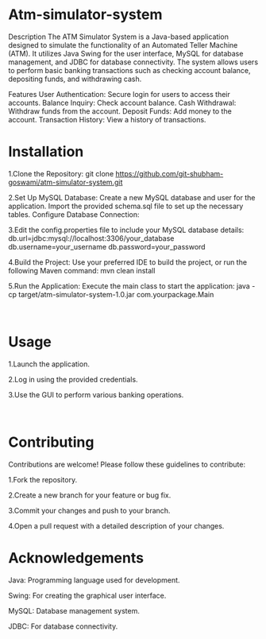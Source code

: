 # Atm-simulator-system

Description
The ATM Simulator System is a Java-based application designed to simulate the functionality of an Automated Teller Machine (ATM). It utilizes Java Swing for the user interface, MySQL for database management, and JDBC for database connectivity. The system allows users to perform basic banking transactions such as checking account balance, depositing funds, and withdrawing cash.

Features
User Authentication: Secure login for users to access their accounts.
Balance Inquiry: Check account balance.
Cash Withdrawal: Withdraw funds from the account.
Deposit Funds: Add money to the account.
Transaction History: View a history of transactions.

<h1>Installation</h1>

1.Clone the Repository:
git clone https://github.com/git-shubham-goswami/atm-simulator-system.git

2.Set Up MySQL Database:
Create a new MySQL database and user for the application.
Import the provided schema.sql file to set up the necessary tables.
Configure Database Connection:

3.Edit the config.properties file to include your MySQL database details:
db.url=jdbc:mysql://localhost:3306/your_database
db.username=your_username
db.password=your_password

4.Build the Project:
Use your preferred IDE to build the project, or run the following Maven command:
mvn clean install

5.Run the Application:
Execute the main class to start the application:
java -cp target/atm-simulator-system-1.0.jar com.yourpackage.Main

<br>
<h1>Usage</h1>

1.Launch the application.

2.Log in using the provided credentials.

3.Use the GUI to perform various banking operations.

<br>
<h1>Contributing</h1>

Contributions are welcome! Please follow these guidelines to contribute:

1.Fork the repository.

2.Create a new branch for your feature or bug fix.

3.Commit your changes and push to your branch.

4.Open a pull request with a detailed description of your changes.
<br>
<h1>Acknowledgements</h1>

Java: Programming language used for development.

Swing: For creating the graphical user interface.

MySQL: Database management system.

JDBC: For database connectivity.
